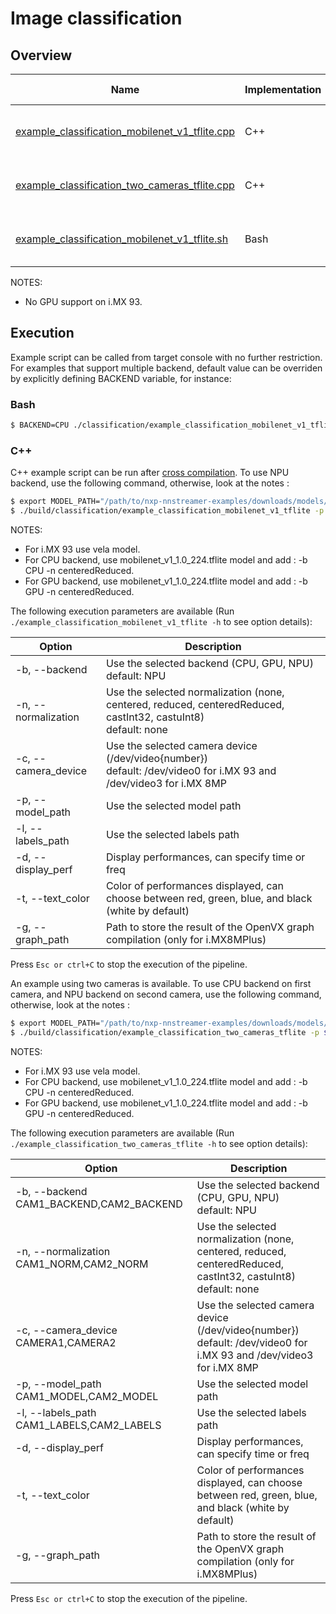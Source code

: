# Image classification

## Overview
Name | Implementation | Platforms | Model | ML engine | Backend | Features
--- | --- | --- | --- | --- | --- | ---
[example_classification_mobilenet_v1_tflite.cpp](./cpp/example_classification_mobilenet_v1_tflite.cpp) | C++ | i.MX 8M Plus <br> i.MX 93 | mobilenet_v1 | TFLite | NPU (default)<br>GPU<br>CPU<br> | camera<br>gst-launch<br>
[example_classification_two_cameras_tflite.cpp](./cpp/example_classification_two_cameras_tflite.cpp) | C++ | i.MX 8M Plus <br> i.MX 93 | mobilenet_v1 | TFLite | NPU (default)<br>GPU<br>CPU<br> | camera<br>gst-launch<br>
[example_classification_mobilenet_v1_tflite.sh](./example_classification_mobilenet_v1_tflite.sh) | Bash | i.MX 8M Plus <br> i.MX 93 | mobilenet_v1 | TFLite | NPU (default)<br>GPU<br>CPU<br> | camera<br>gst-launch<br>

NOTES:
* No GPU support on i.MX 93.

## Execution
Example script can be called from target console with no further restriction. For examples that support multiple backend, default value can be overriden by explicitly defining BACKEND variable, for instance:
### Bash
```bash
$ BACKEND=CPU ./classification/example_classification_mobilenet_v1_tflite.sh
```
### C++
C++ example script can be run after [cross compilation](../). To use NPU backend, use the following command, otherwise, look at the notes :
```bash
$ export MODEL_PATH="/path/to/nxp-nnstreamer-examples/downloads/models/classification"
$ ./build/classification/example_classification_mobilenet_v1_tflite -p ${MODEL_PATH}/mobilenet_v1_1.0_224_quant_uint8_float32.tflite -l ${MODEL_PATH}/labels_mobilenet_quant_v1_224.txt
```
NOTES:
* For i.MX 93 use vela model.
* For CPU backend, use mobilenet_v1_1.0_224.tflite model and add : -b CPU -n centeredReduced.
* For GPU backend, use mobilenet_v1_1.0_224.tflite model and add : -b GPU -n centeredReduced.

The following execution parameters are available (Run ``` ./example_classification_mobilenet_v1_tflite -h``` to see option details):

Option | Description
--- | ---
-b, --backend | Use the selected backend (CPU, GPU, NPU)<br> default: NPU
-n, --normalization | Use the selected normalization (none, centered, reduced, centeredReduced, castInt32, castuInt8)<br> default: none
-c, --camera_device | Use the selected camera device (/dev/video{number})<br>default: /dev/video0 for i.MX 93 and /dev/video3 for i.MX 8MP
-p, --model_path | Use the selected model path
-l, --labels_path | Use the selected labels path
-d, --display_perf |Display performances, can specify time or freq
-t, --text_color | Color of performances displayed, can choose between red, green, blue, and black (white by default)
-g, --graph_path | Path to store the result of the OpenVX graph compilation (only for i.MX8MPlus)

Press ```Esc or ctrl+C``` to stop the execution of the pipeline.

An example using two cameras is available. To use CPU backend on first camera, and NPU backend on second camera, use the following command, otherwise, look at the notes :
```bash
$ export MODEL_PATH="/path/to/nxp-nnstreamer-examples/downloads/models/classification"
$ ./build/classification/example_classification_two_cameras_tflite -p ${MODEL_PATH}/mobilenet_v1_1.0_224.tflite,${MODEL_PATH}/mobilenet_v1_1.0_224_quant_uint8_float32.tflite -l ${MODEL_PATH}/labels_mobilenet_quant_v1_224.txt -c /dev/video3,/dev/video5 -b CPU,NPU -n centeredReduced,none
```
NOTES:
* For i.MX 93 use vela model.
* For CPU backend, use mobilenet_v1_1.0_224.tflite model and add : -b CPU -n centeredReduced.
* For GPU backend, use mobilenet_v1_1.0_224.tflite model and add : -b GPU -n centeredReduced.

The following execution parameters are available (Run ``` ./example_classification_two_cameras_tflite -h``` to see option details):

Option | Description
--- | ---
-b, --backend CAM1_BACKEND,CAM2_BACKEND | Use the selected backend (CPU, GPU, NPU)<br> default: NPU
-n, --normalization CAM1_NORM,CAM2_NORM | Use the selected normalization (none, centered, reduced, centeredReduced, castInt32, castuInt8)<br> default: none
-c, --camera_device CAMERA1,CAMERA2 | Use the selected camera device (/dev/video{number})<br>default: /dev/video0 for i.MX 93 and /dev/video3 for i.MX 8MP
-p, --model_path CAM1_MODEL,CAM2_MODEL | Use the selected model path
-l, --labels_path CAM1_LABELS,CAM2_LABELS | Use the selected labels path
-d, --display_perf |Display performances, can specify time or freq
-t, --text_color | Color of performances displayed, can choose between red, green, blue, and black (white by default)
-g, --graph_path | Path to store the result of the OpenVX graph compilation (only for i.MX8MPlus)

Press ```Esc or ctrl+C``` to stop the execution of the pipeline.